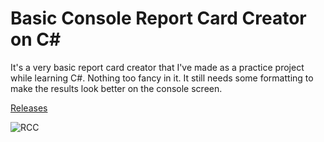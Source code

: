  # Basic Console Report Card Creator on C# 

It's a very basic report card creator that I've made as a practice project 
while learning C#. Nothing too fancy in it. It still needs some formatting 
to make the results look better on the console screen. 

[Releases](https://github.com/HussainRafi232/BasicConsoleReportCardCreator/releases)

![RCC](https://user-images.githubusercontent.com/78901286/107881052-31251c00-6f04-11eb-9397-56e63434c939.gif)
